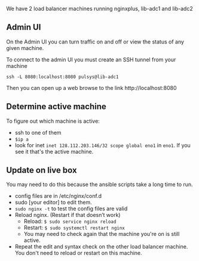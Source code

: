 We have 2 load balancer machines running nginxplus, lib-adc1 and lib-adc2

## Admin UI

On the Admin UI you can turn traffic on and off or view the status of any given machine.

To connect to the admin UI you must create an SSH tunnel from your machine
```
ssh -L 8080:localhost:8080 pulsys@lib-adc1
```
Then you can open up a web browse to the link http://localhost:8080

## Determine active machine

To figure out which machine is active:
- ssh to one of them
- `$ip a`
- look for inet `inet 128.112.203.146/32 scope global eno1` in `eno1`. If you see it that's the active machine.

## Update on live box

You may need to do this because the ansible scripts take a long time to run.

- config files are in /etc/nginx/conf.d
- sudo [your editor] to edit them.
- `sudo nginx -t` to test the config files are valid
- Reload nginx. (Restart if that doesn’t work)
  - Reload: `$ sudo service nginx reload`
  - Restart: `$ sudo systemctl restart nginx`
  - You may need to check again that the machine you're on is still active.
- Repeat the edit and syntax check on the other load balancer machine. You don't
  need to reload or restart on this machine.
